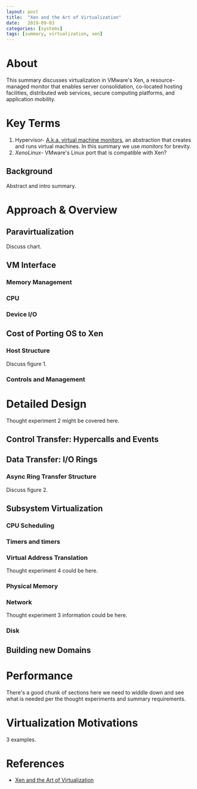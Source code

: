 ```yaml
---
layout: post
title:  "Xen and the Art of Virtualization"
date:   2019-09-03 
categories: [systems]
tags: [summary, virtualization, xen]
---
```

# About
This summary discusses virtualization in VMware's Xen, a resource-managed monitor that enables server consolidation, co-located hosting facilities, distributed web services, secure computing platforms, and application mobility.

# Key Terms
1. Hypervisor- [A.k.a. virtual machine monitors](https://en.wikipedia.org/wiki/Hypervisor), an abstraction that creates and runs virtual machines. In this summary we use _monitors_ for brevity.
2. _XenoLinux_- VMware's Linux port that is compatible with Xen?

## Background
Abstract and intro summary.

# Approach & Overview
## Paravirtualization
Discuss chart.

## VM Interface
### Memory Management
### CPU
### Device I/O

## Cost of Porting OS to Xen
### Host Structure
Discuss figure 1.

### Controls and Management

# Detailed Design
Thought experiment 2 might be covered here.

## Control Transfer: Hypercalls and Events
## Data Transfer: I/O Rings
### Async Ring Transfer Structure
Discuss figure 2.

## Subsystem Virtualization
### CPU Scheduling
### Timers and timers
### Virtual Address Translation
Thought experiment 4 could be here.

### Physical Memory
### Network
Thought experiment 3 information could be here.

### Disk

## Building new Domains

# Performance
There's a good chunk of sections here we need to widdle down and see what is needed per the thought experiments and summary requirements.

# Virtualization Motivations
3 examples.

# References
* [Xen and the Art of Virtualization](https://www.cl.cam.ac.uk/research/srg/netos/papers/2003-xensosp.pdf)